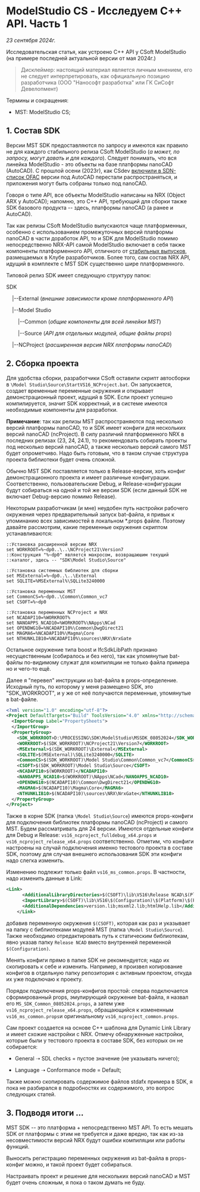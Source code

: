 # ModelStudio CS  - Исследуем C++ API. Часть 1

*23 сентября 2024г.*

Исследовательская статья, как устроено C++ API у CSoft ModelStudio (на примере последней актуальной версии от мая 2024г.)

> Дисклеймер: настоящий материал является личным мнением, его не следует интерпретировать, как официальную позицию разработчика (ООО "Нанософт разработка" или ГК СиСофт Девелопмент)

Термины и сокращения: 

- MST: ModelStudio CS;

## 1. Состав SDK

Версии MST SDK предоставляются по запросу и имеются как правило не для каждого стабильного релиза CSoft ModelStudio (*а может, по запросу, могут давать и для каждого*). Следует понимать, что вся линейка ModelStudio - это объекты на базе платформы nanoCAD (AutoCAD). С прошлой осени (2023г), как CSdev [включили в SDN-список OFAC](https://sanctionssearch.ofac.treas.gov/Details.aspx?id=48745) версии под AutoCAD перестали распространяться, и приложения могут быть собраны только под nanoCAD.

Говоря о типе API, все объекты ModelStudio написаны на NRX (Object ARX у AutoCAD); напомню, это C++ API, требующий для сборки также SDK базового продукта -- здесь, платформы nanoCAD (а ранее и AutoCAD).

Так как релизы CSoft ModelStudio выпускаются чаще платформенных, особенно с использованием промежуточных версий платформы nanoCAD в части доработок API, то и SDK для ModelStudio помимо непосредственно NRX-API самой ModelStudio включает в себя также компоненты платформенного API, отличного от [стабильных выпусков](https://developer.nanocad.ru/redmine/projects/ncadsdk/files), размещаемых в Клубе разработчиков. Более того, сам состав NRX API, идущий в комплекте с MST SDK существенно шире платформенного.

Типовой релиз SDK имеет следующую структуру папок:

SDK

    |--External (*внешние зависимости кроме платформенного API*)

    |--Model Studio

        |--Common (*общие компоненты для всей линейки MST*)

        |--Source (*API для отдельных модулей, общие файлы props*)

    |--NCProject (*расширенная версия NRX платформы nanoCAD*)

## 2. Сборка проекта

Для удобства сборки, разработчики CSoft оставили скрипт автосборки в `\Model Studio\Source\StartVS16_NCProject.bat`. Он запускается, создает временные переменные окружения и открывает демонстрационный проект, идущий в SDK. Если проект успешно компилируется, значит SDK корректный, и в системе имеются необходимые компоненты для разработки.

**Примечание**: так как релизы MST распространяются под несколько версий платформы nanoCAD, то и SDK имеет конфиги для нескольких версий nanoCAD (ncProject). В силу различий платформенного NRX в последних релизах (23, 24, 24.1), то рекомендовать собирать проекты под несколько версий nanoCAD, а также несколько версий самого MST будет опрометчиво. Надо быть готовым, что в таком случае структура проекта библиотеки будет очень сложной.

Обычно MST SDK поставляется только в Release-версии, хоть конфиг демонстрационного проекта и имеет различные конфигурации. Соответственно, пользовательские Debug, и Release-конфигурации будут собираться на одной и той же версии SDK (если данный SDK не включает Debug-версию помимо Release).

Некоторым разработчикам (и мне) неудобен путь настройки рабочего окружения через предварительный запуск bat-файла, я привык к упоминанию всех зависимостей в локальном \*.props файле. Поэтому давайте рассмотрим, какие переменные окружения скриптом устанавливаются:

```batch
::Установка расширенной версии NRX
set WORKROOT=%~dp0..\..\NCProject21\Version7
::Конструкция "%~dp0" является макросом, возвращаюшим текущий 
::каталог, здесь -- "SDK\Model Studio\Source"

::Установка системных библиотек для сборки
set MSExternal=%~dp0..\..\External
set SQLITE=%MSExternal%\SQLite3240000

::Установка переменных MST
set CommonCS=%~dp0..\Common\Common_vc7
set CSOFT=%~dp0

::Установка переменных NCProject и NRX
set NCADAPI10=%WORKROOT%
set NANOAPPS_NCAD10=%WORKROOT%\NApps\NCad
set OPENDWG10=%NCADAPI10%\Common\DwgDirect21
set MAGMA6=%NCADAPI10%\Magma\Core
set NTHUNKLIB10=%NCADAPI10%\sources\NRX\NrxGate
```

Остальное окружение типа boost и IfcSdkLibPath признано несущественным (собиралось и без него), так как упомянутые bat-файлы по-видимому служат для компиляции не только файла примера но и чего-то ещё. 

Далее я "перевел" инструкции из bat-файла в props-определение. Исходный путь, по которому у меня размещено SDK, это "SDK_WORKROOT", и у же от неё получаются переменные, упомянутые в bat-файле.

```xml
<?xml version="1.0" encoding="utf-8"?>
<Project DefaultTargets="Build" ToolsVersion="4.0" xmlns="http://schemas.microsoft.com/developer/msbuild/2003">
  <ImportGroup Label="PropertySheets">
  </ImportGroup>
  <PropertyGroup>
    <SDK_WORKROOT>D:\PROCESSING\SDK\ModelStudio\MSSDK_08052024</SDK_WORKROOT>
    <WORKROOT>$(SDK_WORKROOT)\NCProject21\Version7</WORKROOT>
    <MSExternal>$(SDK_WORKROOT)\External</MSExternal>
    <SQLITE>$(MSExternal)\SQLite3240000</SQLITE>
    <CommonCS>$(SDK_WORKROOT)\Model Studio\Common\Common_vc7</CommonCS>
    <CSOFT>$(SDK_WORKROOT)\Model Studio\Source</CSOFT>
    <NCADAPI10>$(WORKROOT)</NCADAPI10>
    <NANOAPPS_NCAD10>$(WORKROOT)\NApps\NCad</NANOAPPS_NCAD10>
    <OPENDWG10>$(NCADAPI10)\Common\DwgDirect21</OPENDWG10>
    <MAGMA6>$(NCADAPI10)\Magma\Core</MAGMA6>
    <NTHUNKLIB10>$(NCADAPI10)\sources\NRX\NrxGate</NTHUNKLIB10>
  </PropertyGroup>
</Project>
```

Также в корне SDK (папка `\Model Studio\Source`) имеются props-конфиги для подключения библиотек платформы nanoCAD (ncProject) и самого MST. Будем рассматривать для 24 версии. Имеются отдельные конфиги для Debug и Release: `vs16_ncproject_fulldebug_x64.props` и  `vs16_ncproject_release_x64.props` соответственно. Отметим, что конфиги настроены на случай подключения именно тестового проекта в составе SDK, поэтому для случая внешнего использования SDK эти конфиги надо слегка изменить. 

Изменению подлежит только файл `vs16_ms_common.props`. В частности, надо изменить данные в Link:

```xml
<Link>
      <AdditionalLibraryDirectories>$(CSOFT)\lib\VS16\Release NCAD\$(Platform);%(AdditionalLibraryDirectories)</AdditionalLibraryDirectories>
      <ImportLibrary>$(CSOFT)\lib\VS16\$(Configuration)\$(Platform)\$(ProjectName).lib</ImportLibrary>
      <AdditionalDependencies>version.lib;msxml2.lib;htmlHelp.lib</AdditionalDependencies>
    </Link>
```

добавив переменную окружения `$(CSOFT)`, которая как раз и указывает на папку с библиотеками модулей MST (папка `\Model Studio\Source`). Также необходимо отредактировать путь к статическим библиотекам, явно указав папку `Release NCAD` вместо внутренней переменной `$(Configuration)`.

Менять конфиги прямо в папке SDK не рекомендуется; надо их скопировать к себе и изменить. Например, я произвел копирование конфигов в отдельную папку репозитория с активным проектом, откуда их уже подключаю к проекту.

Порядок подключения props-конфигов простой: сперва подключается сформированный props, эмулирующий окружение bat-файла, я назвал его `MS_SDK_Common_08052024.props`, а затем уже `vs16_ncproject_release_x64.props`, обращающийся к измененным `vs16_ms_common.props`и оригинальному `vs16_ncproject_common.props`.

Сам проект создается на основе C++ шаблона для Dynamic Link Library и имеет схожие настройки с NRX. Отмечу обнаруженные настройки, которые были у тестового проекта в составе SDK, без которых он не собирается:

- General ➝ SDL checks = пустое значение (не указывать ничего);

- Language ➝ Conformance mode = Default;

Также можно скопировать содержимое файлов stdafx примера в SDK, я пока не разбирался в подробностях их содержимого, это вопрос следующих статей.

## 3. Подводя итоги ...

MST SDK -- это платформа + непосредственно MST API. То есть мешать SDK от платформы с этим не требуется и даже вредно, так как из-за несовместимости версий NRX будут ошибки компиляции или работы функций.

Выносить регистрацию переменных окружения из bat-файла в props-конфиг можно, и такой проект будет собираться.

Настраивать проект и решение для нескольких версий nanoCAD и MST будет очень сложным, я пока о таком думать не буду. 
